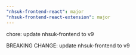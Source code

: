 ```yaml
---
"nhsuk-frontend-react": major
"nhsuk-frontend-react-extension": major
---
```


chore: update nhsuk-frontend to v9

BREAKING CHANGE: update nhsuk-frontend to v9
